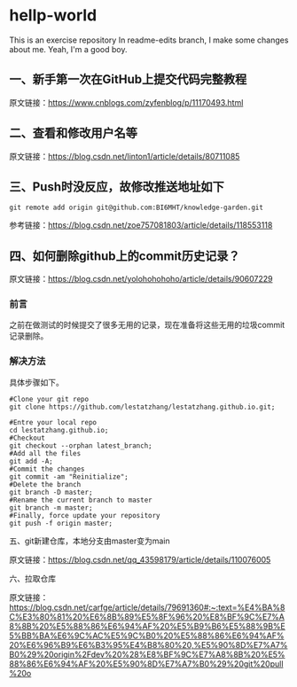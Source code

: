 # hellp-world
This is an exercise repository
In readme-edits branch, I make some changes about me.
Yeah, I'm a good boy.

## 一、新手第一次在GitHub上提交代码完整教程

原文链接：https://www.cnblogs.com/zyfenblog/p/11170493.html

## 二、查看和修改用户名等
原文链接：https://blog.csdn.net/linton1/article/details/80711085

## 三、Push时没反应，故修改推送地址如下

```
git remote add origin git@github.com:BI6MHT/knowledge-garden.git

```

参考链接：https://blog.csdn.net/zoe757081803/article/details/118553118

## 四、如何删除github上的commit历史记录？

原文链接：https://blog.csdn.net/yolohohohoho/article/details/90607229

### 前言
之前在做测试的时候提交了很多无用的记录，现在准备将这些无用的垃圾commit记录删除。

### 解决方法

具体步骤如下。

```
#Clone your git repo
git clone https://github.com/lestatzhang/lestatzhang.github.io.git;

#Entre your local repo
cd lestatzhang.github.io;
#Checkout
git checkout --orphan latest_branch;
#Add all the files
git add -A;
#Commit the changes
git commit -am "Reinitialize";
#Delete the branch
git branch -D master;
#Rename the current branch to master
git branch -m master;
#Finally, force update your repository
git push -f origin master;
```
五、git新建仓库，本地分支由master变为main

原文链接：https://blog.csdn.net/qq_43598179/article/details/110076005

六、拉取仓库

原文链接：https://blog.csdn.net/carfge/article/details/79691360#:~:text=%E4%BA%8C%E3%80%81%20%E6%8B%89%E5%8F%96%20%E8%BF%9C%E7%A8%8B%20%E5%88%86%E6%94%AF%20%E5%B9%B6%E5%88%9B%E5%BB%BA%E6%9C%AC%E5%9C%B0%20%E5%88%86%E6%94%AF%20%E6%96%B9%E6%B3%95%E4%B8%80%20,%E5%90%8D%E7%A7%B0%29%20origin%2Fdev%20%28%E8%BF%9C%E7%A8%8B%20%E5%88%86%E6%94%AF%20%E5%90%8D%E7%A7%B0%29%20git%20pull%20o

